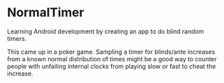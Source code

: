 # NormalTimer
Learning Android development by creating an app to do blind random timers.

This came up in a poker game. 
Sampling a timer for blinds/ante increases from a known normal distribution of times might be a good way to 
counter people with unfailing internal clocks from playing slow or fast to cheat the increase.
